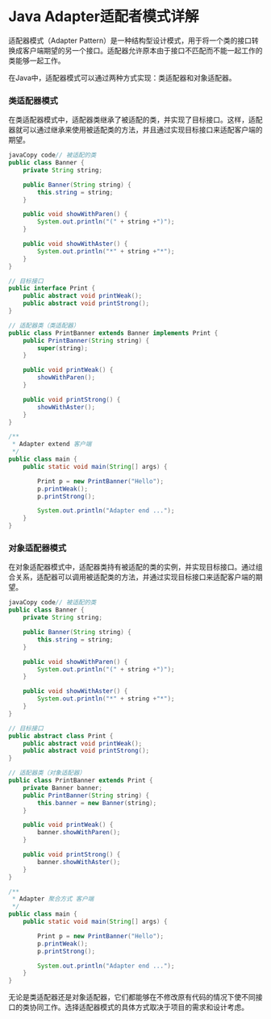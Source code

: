 # Java Adapter适配者模式详解

适配器模式（Adapter Pattern）是一种结构型设计模式，用于将一个类的接口转换成客户端期望的另一个接口。适配器允许原本由于接口不匹配而不能一起工作的类能够一起工作。

在Java中，适配器模式可以通过两种方式实现：类适配器和对象适配器。

### 类适配器模式

在类适配器模式中，适配器类继承了被适配的类，并实现了目标接口。这样，适配器就可以通过继承来使用被适配类的方法，并且通过实现目标接口来适配客户端的期望。

```java
javaCopy code// 被适配的类
public class Banner {
    private String string;

    public Banner(String string) {
        this.string = string;
    }

    public void showWithParen() {
        System.out.println("(" + string +")");
    }

    public void showWithAster() {
        System.out.println("*" + string +"*");
    }
}

// 目标接口
public interface Print {
    public abstract void printWeak();
    public abstract void printStrong();
}

// 适配器类（类适配器）
public class PrintBanner extends Banner implements Print {
    public PrintBanner(String string) {
        super(string);
    }

    public void printWeak() {
        showWithParen();
    }

    public void printStrong() {
        showWithAster();
    }
}

/**
 * Adapter extend 客户端
 */
public class main {
    public static void main(String[] args) {

        Print p = new PrintBanner("Hello");
        p.printWeak();
        p.printStrong();

        System.out.println("Adapter end ...");
    }
}
```

### 对象适配器模式

在对象适配器模式中，适配器类持有被适配的类的实例，并实现目标接口。通过组合关系，适配器可以调用被适配类的方法，并通过实现目标接口来适配客户端的期望。

```java
javaCopy code// 被适配的类
public class Banner {
    private String string;

    public Banner(String string) {
        this.string = string;
    }

    public void showWithParen() {
        System.out.println("(" + string +")");
    }

    public void showWithAster() {
        System.out.println("*" + string +"*");
    }
}

// 目标接口
public abstract class Print {
    public abstract void printWeak();
    public abstract void printStrong();
}

// 适配器类（对象适配器）
public class PrintBanner extends Print {
    private Banner banner;
    public PrintBanner(String string) {
        this.banner = new Banner(string);
    }

    public void printWeak() {
        banner.showWithParen();
    }

    public void printStrong() {
        banner.showWithAster();
    }
}

/**
 * Adapter 聚合方式 客户端
 */
public class main {
    public static void main(String[] args) {

        Print p = new PrintBanner("Hello");
        p.printWeak();
        p.printStrong();

        System.out.println("Adapter end ...");
    }
}
```

无论是类适配器还是对象适配器，它们都能够在不修改原有代码的情况下使不同接口的类协同工作。选择适配器模式的具体方式取决于项目的需求和设计考虑。